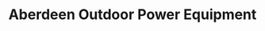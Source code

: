 ---
title: "Aberdeen Outdoor Power Equipment"
url: /aberdeen/aberdeen-outdoor-power-equipment/
shop: shop
---
